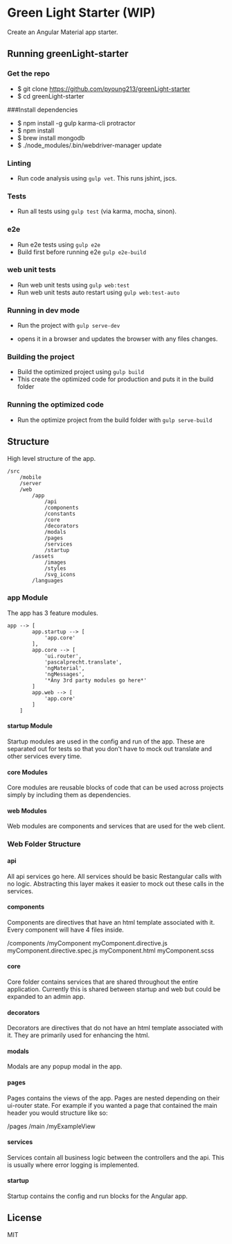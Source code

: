 Green Light Starter (WIP)
========

Create an Angular Material app starter.

## Running greenLight-starter

### Get the repo
  - $ git clone https://github.com/pyoung213/greenLight-starter
  - $ cd greenLight-starter

###Install dependencies

  - $ npm install -g gulp karma-cli protractor
  - $ npm install
  - $ brew install mongodb
  - $ ./node_modules/.bin/webdriver-manager update

### Linting
 - Run code analysis using `gulp vet`. This runs jshint, jscs.

### Tests
 - Run all tests using `gulp test` (via karma, mocha, sinon).

### e2e
  - Run e2e tests using `gulp e2e`
  - Build first before running e2e `gulp e2e-build`

### web unit tests
  - Run web unit tests using `gulp web:test`
  - Run web unit tests auto restart using `gulp web:test-auto`

### Running in dev mode
 - Run the project with `gulp serve-dev`

 - opens it in a browser and updates the browser with any files changes.

### Building the project
 - Build the optimized project using `gulp build`
 - This create the optimized code for production and puts it in the build folder

### Running the optimized code
 - Run the optimize project from the build folder with `gulp serve-build`

## Structure
High level structure of the app.

	/src
        /mobile
        /server
		/web
			/app
                /api
                /components
                /constants
                /core
                /decorators
                /modals
                /pages
                /services
                /startup
            /assets
                /images
                /styles
                /svg_icons
            /languages

### app Module
The app has 3 feature modules.

```
app --> [
        app.startup --> [
            'app.core'
        ],
        app.core --> [
            'ui.router',
            'pascalprecht.translate',
            'ngMaterial',
            'ngMessages',
            '*Any 3rd party modules go here*'
        ]
        app.web --> [
            'app.core'
        ]
    ]
```

#### startup Module
Startup modules are used in the config and run of the app.  These are separated out for tests so that you don't have to mock out translate and other services every time.

#### core Modules
Core modules are reusable blocks of code that can be used across projects simply by including them as dependencies.

#### web Modules
Web modules are components and services that are used for the web client.

### Web Folder Structure

#### api
All api services go here.  All services should be basic Restangular calls with no logic.  Abstracting this layer makes it easier to mock out these calls in the services.

#### components
Components are directives that have an html template associated with it.  Every component will have 4 files inside.

/components
    /myComponent
        myComponent.directive.js
        myComponent.directive.spec.js
        myComponent.html
        myComponent.scss

#### core
Core folder contains services that are shared throughout the entire application.  Currently this is shared between startup and web but could be expanded to an admin app.

#### decorators
Decorators are directives that do not have an html template associated with it.  They are primarily used for enhancing the html.

#### modals
Modals are any popup modal in the app.

#### pages
Pages contains the views of the app. Pages are nested depending on their ui-router state.  For example if you wanted a page that contained the main header you would structure like so:

/pages
    /main
        /myExampleView

#### services
Services contain all business logic between the controllers and the api.  This is usually where error logging is implemented.

#### startup
Startup contains the config and run blocks for the Angular app.

## License

MIT
